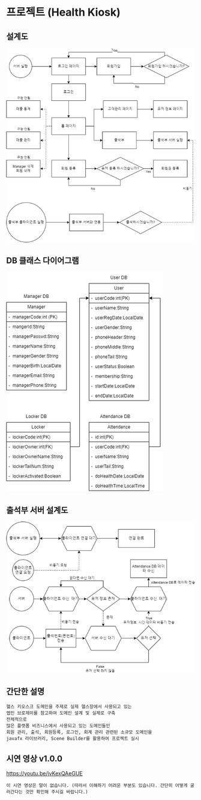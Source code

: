 # 프로젝트 (Health Kiosk)

## 설계도
<img src="./README_IMG/순서도.png" />

## DB 클래스 다이어그램
<img src="./README_IMG/클래스다이어그램.png" />

## 출석부 서버 설계도
<img src="./README_IMG/출석부서버순서도.png" />

## 간단한 설명
`헬스 키오스크 도메인을 주제로 실제 헬스장에서 사용되고 있는`  
`앱인 브로제이를 참고하여 도메인 설계 및 실제로 구축`  
`전체적으로 `  
`많은 플랫폼 비즈니스에서 사용되고 있는 도메인들인`  
`회원 관리, 출석, 회원등록, 로그인, 회계 관리 관련된 소규모 도메인을`  
`javafx 라이브러리, Scene Builder를 활용하여 프로젝트 실시`

## 시연 영상 v1.0.0
https://youtu.be/jvKexQAeGUE  

`이 시연 영상은 말이 없습니다. (따라서 이해하기 어려운 부분도 있습니다. 간단히 어떻게 굴러간다는 것만 확인해 주시길 바랍니다.)`
